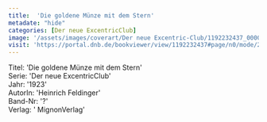 ```yaml
---
title:  'Die goldene Münze mit dem Stern'
metadate: "hide"
categories: [Der neue ExcentricClub]
image: '/assets/images/coverart/Der neue Excentric-Club/1192232437_00000010.jpg'
visit: 'https://portal.dnb.de/bookviewer/view/1192232437#page/n0/mode/2up'
---
```

Titel: 'Die goldene Münze mit dem Stern' <br>
Serie: 'Der neue ExcentricClub' <br>
Jahr: '1923' <br>
AutorIn: 'Heinrich Feldinger' <br>
Band-Nr: '?' <br>
Verlag: ' MignonVerlag'